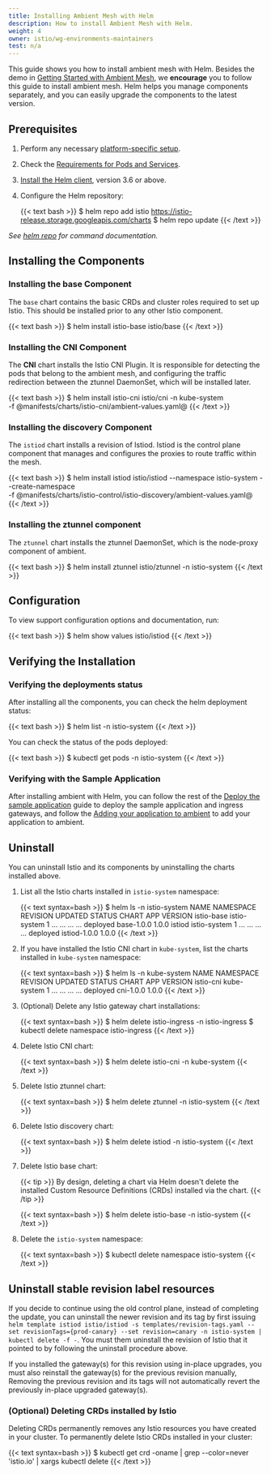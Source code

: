 ```yaml
---
title: Installing Ambient Mesh with Helm
description: How to install Ambient Mesh with Helm.
weight: 4
owner: istio/wg-environments-maintainers
test: n/a
---
```


This guide shows you how to install ambient mesh with Helm.
Besides the demo in [Getting Started with Ambient Mesh](/docs/ops/ambient/getting-started/),
we **encourage** you to follow this guide to install ambient mesh.
Helm helps you manage components separately, and you can easily upgrade the components to the latest version.

## Prerequisites

1. Perform any necessary [platform-specific setup](/docs/setup/platform-setup/).

1. Check the [Requirements for Pods and Services](/docs/ops/deployment/requirements/).

1. [Install the Helm client](https://helm.sh/docs/intro/install/), version 3.6 or above.

1. Configure the Helm repository:

    {{< text bash >}}
    $ helm repo add istio https://istio-release.storage.googleapis.com/charts
    $ helm repo update
    {{< /text >}}

*See [helm repo](https://helm.sh/docs/helm/helm_repo/) for command documentation.*

## Installing the Components

### Installing the base Component

The `base` chart contains the basic CRDs and cluster roles required to set up Istio.
This should be installed prior to any other Istio component.

{{< text bash >}}
$ helm install istio-base istio/base
{{< /text >}}

### Installing the CNI Component

The **CNI** chart installs the Istio CNI Plugin. It is responsible for detecting the pods that belong to the ambient mesh,
and configuring the traffic redirection between the ztunnel DaemonSet, which will be installed later.

{{< text bash >}}
$ helm install istio-cni istio/cni -n kube-system \
  -f @manifests/charts/istio-cni/ambient-values.yaml@
{{< /text >}}

### Installing the discovery Component

The `istiod` chart installs a revision of Istiod. Istiod is the control plane component that manages and
configures the proxies to route traffic within the mesh.

{{< text bash >}}
$ helm install istiod istio/istiod --namespace istio-system --create-namespace \
  -f @manifests/charts/istio-control/istio-discovery/ambient-values.yaml@
{{< /text >}}

### Installing the ztunnel component

The `ztunnel` chart installs the ztunnel DaemonSet, which is the node-proxy component of ambient.

{{< text bash >}}
$ helm install ztunnel istio/ztunnel -n istio-system
{{< /text >}}

## Configuration

To view support configuration options and documentation, run:

  {{< text bash >}}
  $ helm show values istio/istiod
  {{< /text >}}

##  Verifying the Installation

### Verifying the deployments status

After installing all the components, you can check the helm deployment status:

{{< text bash >}}
$ helm list -n istio-system
{{< /text >}}

You can check the status of the pods deployed:

{{< text bash >}}
$ kubectl get pods -n istio-system
{{< /text >}}

### Verifying with the Sample Application

After installing ambient with Helm, you can follow the rest of the
[Deploy the sample application](/docs/ops/ambient/getting-started/#bookinfo)
guide to deploy the sample application and ingress gateways, and follow the
[Adding your application to ambient](/docs/ops/ambient/getting-started/#addtoambient)
to add your application to ambient.

## Uninstall

You can uninstall Istio and its components by uninstalling the charts
installed above.

1. List all the Istio charts installed in `istio-system` namespace:

   {{< text syntax=bash >}}
   $ helm ls -n istio-system
   NAME       NAMESPACE    REVISION UPDATED         STATUS   CHART        APP VERSION
   istio-base istio-system 1        ... ... ... ... deployed base-1.0.0   1.0.0
   istiod     istio-system 1        ... ... ... ... deployed istiod-1.0.0 1.0.0
   {{< /text >}}

1. If you have installed the Istio CNI chart in `kube-system`, list the charts installed in `kube-system` namespace:

   {{< text syntax=bash >}}
   $ helm ls -n kube-system
   NAME       NAMESPACE    REVISION UPDATED         STATUS   CHART        APP VERSION
   istio-cni  kube-system  1        ... ... ... ... deployed cni-1.0.0    1.0.0
   {{< /text >}}

1. (Optional) Delete any Istio gateway chart installations:

   {{< text syntax=bash >}}
   $ helm delete istio-ingress -n istio-ingress
   $ kubectl delete namespace istio-ingress
   {{< /text >}}

1. Delete Istio CNI chart:

   {{< text syntax=bash >}}
   $ helm delete istio-cni -n kube-system
   {{< /text >}}

1. Delete Istio ztunnel chart:

   {{< text syntax=bash >}}
   $ helm delete ztunnel -n istio-system
   {{< /text >}}

1. Delete Istio discovery chart:

   {{< text syntax=bash >}}
   $ helm delete istiod -n istio-system
   {{< /text >}}

1. Delete Istio base chart:

   {{< tip >}}
   By design, deleting a chart via Helm doesn't delete the installed Custom
   Resource Definitions (CRDs) installed via the chart.
   {{< /tip >}}

   {{< text syntax=bash >}}
   $ helm delete istio-base -n istio-system
   {{< /text >}}

1. Delete the `istio-system` namespace:

   {{< text syntax=bash >}}
   $ kubectl delete namespace istio-system
   {{< /text >}}

## Uninstall stable revision label resources

If you decide to continue using the old control plane, instead of completing the update,
you can uninstall the newer revision and its tag by first issuing
`helm template istiod istio/istiod -s templates/revision-tags.yaml --set revisionTags={prod-canary} --set revision=canary -n istio-system | kubectl delete -f -`.
You must them uninstall the revision of Istio that it pointed to by following the uninstall procedure above.

If you installed the gateway(s) for this revision using in-place upgrades, you must also reinstall the gateway(s) for the previous revision manually,
Removing the previous revision and its tags will not automatically revert the previously in-place upgraded gateway(s).

### (Optional) Deleting CRDs installed by Istio

Deleting CRDs permanently removes any Istio resources you have created in your
cluster. To permanently delete Istio CRDs installed in your cluster:

{{< text syntax=bash >}}
$ kubectl get crd -oname | grep --color=never 'istio.io' | xargs kubectl delete
{{< /text >}}
